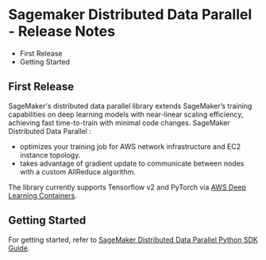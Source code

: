 # Sagemaker Distributed Data Parallel - Release Notes

- First Release
- Getting Started

## First Release
SageMaker's distributed data parallel library extends SageMaker’s training
capabilities on deep learning models with near-linear scaling efficiency,
achieving fast time-to-train with minimal code changes.
SageMaker Distributed Data Parallel :

- optimizes your training job for AWS network infrastructure and EC2 instance topology.
- takes advantage of gradient update to communicate between nodes with a custom AllReduce algorithm.

The library currently supports Tensorflow v2 and PyTorch via [AWS Deep Learning Containers](https://aws.amazon.com/machine-learning/containers/).  

## Getting Started
For getting started, refer to [SageMaker Distributed Data Parallel Python SDK Guide](https://docs.aws.amazon.com/sagemaker/latest/dg/data-parallel-use-api.html#data-parallel-use-python-skd-api).
